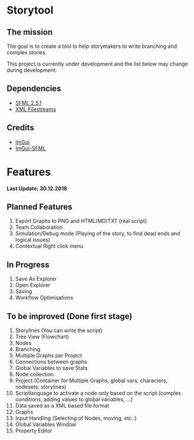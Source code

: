 # Storytool
## The mission
The goal is to create a tool to help storymakers to write branching and complex stories.

This project is currently under development and the list below may change during development.

## Dependencies ##
- [SFML 2.5.1](https://www.sfml-dev.org/download/sfml/2.5.1)
- [XML Filestreams](https://github.com/HaSa1002/xml-filestreams)

## Credits ##
- [ImGui](https://github.com/ocornut/imgui)
- [ImGui-SFML](https://github.com/eliasdaler/imgui-sfml)

# Features #

**Last Update: 30.12.2018**

## Planned Features
1. Export Graphs to PNG and HTML/MD/TXT (real script)
2. Team Collaboration
3. Simulation/Debug mode (Playing of the story, to find dead ends and logical issues)
4. Contextual Right click menu

## In Progress
1. Save As Explorer
2. Open Explorer
3. Saving
4. Workflow Optimisations

## To be improved (Done first stage)
1. Storylines (You can write the script)
2. Tree View (Flowchart)
3. Nodes
4. Branching
5. Multiple Graphs per Project
6. Connections between graphs
7. Global Variables to save Stats
8. Node collection
9. Project (Container for Multiple Graphs, global vars, characters, nodesets, storylines)
10. Scriptlanguage to activate a node only based on the script (complex conditions, adding values to global variables, ...)
11. Data saved as a XML based file format
12. Graphs
13. Input Handling (Selecting of Nodes, moving, etc..)
14. Global Variables Window
15. Property Editor


